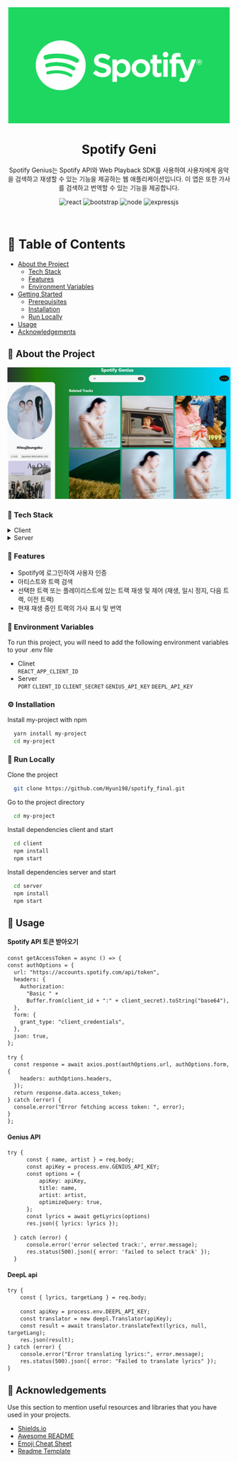 <div align="center">

  <img src="./assets/spotify-logo.png" alt="logo" width="500" height="auto" />
  <h1>Spotify Geni</h1>
  
  <p>
    Spotify Genius는 Spotify API와 Web Playback SDK를 사용하여 사용자에게 음악을 검색하고 재생할 수 있는 기능을 제공하는 웹 애플리케이션입니다. 이 앱은 또한 가사를 검색하고 번역할 수 있는 기능을 제공합니다.
  </p>

<!-- Badges -->
<p>
  <img src="https://img.shields.io/badge/React-20232A?style=for-the-badge&logo=react&logoColor=61DAFB" alt="react" />
  <img src="https://img.shields.io/badge/Bootstrap-563D7C?style=for-the-badge&logo=bootstrap&logoColor=white" alt="bootstrap" />
  <img src="https://img.shields.io/badge/Node.js-43853D?style=for-the-badge&logo=node.js&logoColor=white" alt="node" />
  <img src="https://img.shields.io/badge/Express.js-404D59?style=for-the-badge" alt="expressjs" />
</p>
   
</div>

<br />

<!-- Table of Contents -->

# :notebook_with_decorative_cover: Table of Contents

- [About the Project](#star2-about-the-project)
  - [Tech Stack](#space_invader-tech-stack)
  - [Features](#dart-features)
  - [Environment Variables](#key-environment-variables)
- [Getting Started](#toolbox-getting-started)
  - [Prerequisites](#bangbang-prerequisites)
  - [Installation](#gear-installation)
  - [Run Locally](#running-run-locally)
- [Usage](#eyes-usage)
- [Acknowledgements](#gem-acknowledgements)

<!-- About the Project -->

## :star2: About the Project

<div align="center"> 
  <img src="./assets/image.png" alt="screenshot" />
</div>

<!-- TechStack -->

### :space_invader: Tech Stack

<details>
  <summary>Client</summary>
  <ul>
    <li>React : 사용자 인터페이스 구축</li>
    <li>Node: 여러 api통신 처리 및 클라이언트 요청 응답</li>
    <li>Axios : HTTP 요청 처리</li>
    <li>Spotify API : 음악 데이터 및 재생 제어</li>
    <li>Spotify Web Playback SDK : Spotify 트랙 재생</li>
    <li>Genius API : 가사 불러오기</li>
    <li>DeepL API : 가사 번역하는데 사용</li>
  </ul>
</details>

<details>
  <summary>Server</summary>
  <ul>
    <li>Express Js</li>
    <li>Node Js</li>
  </ul>
</details>

<!-- Features -->

### :dart: Features

- Spotify에 로그인하여 사용자 인증
- 아티스트와 트랙 검색
- 선택한 트랙 또는 플레이리스트에 있는 트랙 재생 및 제어 (재생, 일시 정지, 다음 트랙, 이전 트랙)
- 현재 재생 중인 트랙의 가사 표시 및 번역

<!-- Env Variables -->

### :key: Environment Variables

To run this project, you will need to add the following environment variables to your .env file

- Clinet <br>
  `REACT_APP_CLIENT_ID`
- Server <br>
  `PORT`
  `CLIENT_ID`
  `CLIENT_SECRET`
  `GENIUS_API_KEY`
  `DEEPL_API_KEY`

<!-- Installation -->

### :gear: Installation

Install my-project with npm

```bash
  yarn install my-project
  cd my-project
```

<!-- Run Locally -->

### :running: Run Locally

Clone the project

```bash
  git clone https://github.com/Hyun198/spotify_final.git
```

Go to the project directory

```bash
  cd my-project
```

Install dependencies client and start

```bash
  cd client
  npm install
  npm start
```

Install dependencies server and start

```bash
  cd server
  npm install
  npm start
```

<!-- Usage -->

## :eyes: Usage

#### Spotify API 토큰 받아오기

    const getAccessToken = async () => {
    const authOptions = {
      url: "https://accounts.spotify.com/api/token",
      headers: {
        Authorization:
          "Basic " +
          Buffer.from(client_id + ":" + client_secret).toString("base64"),
      },
      form: {
        grant_type: "client_credentials",
      },
      json: true,
    };

    try {
      const response = await axios.post(authOptions.url, authOptions.form, {
        headers: authOptions.headers,
      });
      return response.data.access_token;
    } catch (error) {
      console.error("Error fetching access token: ", error);
    }
    };

#### Genius API

    try {
          const { name, artist } = req.body;
          const apiKey = process.env.GENIUS_API_KEY;
          const options = {
              apiKey: apiKey,
              title: name,
              artist: artist,
              optimizeQuery: true,
          };
          const lyrics = await getLyrics(options)
          res.json({ lyrics: lyrics });

      } catch (error) {
          console.error('error selected track:', error.message);
          res.status(500).json({ error: 'failed to select track' });
      }

#### DeepL api

    try {
        const { lyrics, targetLang } = req.body;

        const apiKey = process.env.DEEPL_API_KEY;
        const translator = new deepl.Translator(apiKey);
        const result = await translator.translateText(lyrics, null, targetLang);
        res.json(result);
    } catch (error) {
        console.error("Error translating lyrics:", error.message);
        res.status(500).json({ error: "Failed to translate lyrics" });
    }

<!-- Acknowledgments -->

## :gem: Acknowledgements

Use this section to mention useful resources and libraries that you have used in your projects.

- [Shields.io](https://shields.io/)
- [Awesome README](https://github.com/matiassingers/awesome-readme)
- [Emoji Cheat Sheet](https://github.com/ikatyang/emoji-cheat-sheet/blob/master/README.md#travel--places)
- [Readme Template](https://github.com/othneildrew/Best-README-Template)

